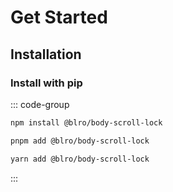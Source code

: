 # Get Started

## Installation

### Install with pip

::: code-group

```bash [npm]
npm install @blro/body-scroll-lock
```

```bash [pnpm]
pnpm add @blro/body-scroll-lock
```

```bash [yarn]
yarn add @blro/body-scroll-lock
```

:::
